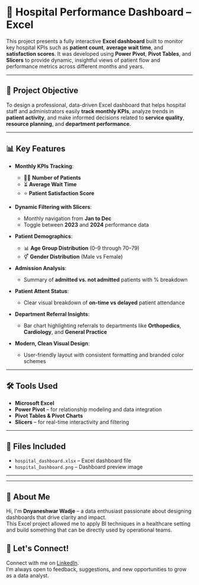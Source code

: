 # 🏥 Hospital Performance Dashboard – Excel

This project presents a fully interactive **Excel dashboard** built to monitor key hospital KPIs such as **patient count**, **average wait time**, and **satisfaction scores**. It was developed using **Power Pivot**, **Pivot Tables**, and **Slicers** to provide dynamic, insightful views of patient flow and performance metrics across different months and years.

---

## 🎯 Project Objective

To design a professional, data-driven Excel dashboard that helps hospital staff and administrators easily **track monthly KPIs**, analyze trends in **patient activity**, and make informed decisions related to **service quality**, **resource planning**, and **department performance**.

---

## 📊 Key Features

- **Monthly KPIs Tracking**:
  - 🧍‍♂️ **Number of Patients**
  - ⏳ **Average Wait Time**
  - ⭐ **Patient Satisfaction Score**

- **Dynamic Filtering with Slicers**:
  - Monthly navigation from **Jan to Dec**
  - Toggle between **2023** and **2024** performance data

- **Patient Demographics**:
  - 📊 **Age Group Distribution** (0–9 through 70–79)
  - ⚥ **Gender Distribution** (Male vs Female)

- **Admission Analysis**:
  - Summary of **admitted vs. not admitted** patients with % breakdown

- **Patient Attent Status**:
  - Clear visual breakdown of **on-time vs delayed** patient attendance

- **Department Referral Insights**:
  - Bar chart highlighting referrals to departments like **Orthopedics**, **Cardiology**, and **General Practice**

- **Modern, Clean Visual Design**:
  - User-friendly layout with consistent formatting and branded color schemes

---

## 🛠 Tools Used

- **Microsoft Excel**
- **Power Pivot** – for relationship modeling and data integration
- **Pivot Tables & Pivot Charts**
- **Slicers** – for real-time interactivity and filtering

---

## 📁 Files Included

- `hospital_dashboard.xlsx` – Excel dashboard file
- `hospital_Dashboard.png` – Dashboard preview image


---


---

## 🙋 About Me

Hi, I'm **Dnyaneshwar Wadje** – a data enthusiast passionate about designing dashboards that drive clarity and impact.  
This Excel project allowed me to apply BI techniques in a healthcare setting and build something that can be directly used by operational teams.


## 💬 Let's Connect!

Connect with me on [LinkedIn](https://www.linkedin.com/in/dnyaneshwar-wadje-94ba03236/).  
I’m always open to feedback, suggestions, and new opportunities to grow as a data analyst.

